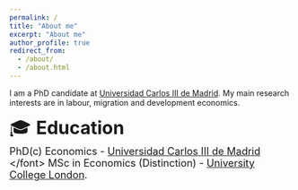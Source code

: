 ```yaml
---
permalink: /
title: "About me"
excerpt: "About me"
author_profile: true
redirect_from: 
  - /about/
  - /about.html
---
```

I am a PhD candidate at [Universidad Carlos III de Madrid](https://economics.uc3m.es). 
My main research interests are in labour, migration and development economics.  

<font size="6"> 🎓 **Education** </font> \
<font size="4"> PhD(c) Economics - [Universidad Carlos III de Madrid](https://economics.uc3m.es) \</font> 
<font size="4"> MSc in Economics (Distinction) - [University College London](https://www.ucl.ac.uk/economics/ucl-department-economics). </font>  


